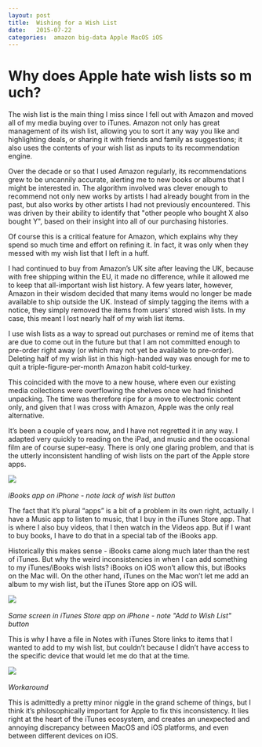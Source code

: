 ```yaml
---
layout: post
title:  Wishing for a Wish List 
date:   2015-07-22 
categories:  amazon big-data Apple MacOS iOS 
---
```


# Why does Apple hate wish lists so much? 

The wish list is the main thing I miss since I fell out with Amazon and moved all of my media buying over to iTunes. Amazon not only has great management of its wish list, allowing you to sort it any way you like and highlighting deals, or sharing it with friends and family as suggestions; it also uses the contents of your wish list as inputs to its recommendation engine.

Over the decade or so that I used Amazon regularly, its recommendations grew to be uncannily accurate, alerting me to new books or albums that I might be interested in. The algorithm involved was clever enough to recommend not only new works by artists I had already bought from in the past, but also works by other artists I had not previously encountered. This was driven by their ability to identify that "other people who bought X also bought Y", based on their insight into all of our purchasing histories. 

Of course this is a critical feature for Amazon, which explains why they spend so much time and effort on refining it. In fact, it was only when they messed with my wish list that I left in a huff. 

I had continued to buy from Amazon’s UK site after leaving the UK, because with free shipping within the EU, it made no difference, while it allowed me to keep that all-important wish list history. A few years later, however, Amazon in their wisdom decided that many items would no longer be made available to ship outside the UK. Instead of simply tagging the items with a notice, they simply removed the items from users’ stored wish lists. In my case, this meant I lost nearly half of my wish list items. 

I use wish lists as a way to spread out purchases or remind me of items that are due to come out in the future but that I am not committed enough to pre-order right away (or which may not yet be available to pre-order). Deleting half of my wish list in this high-handed way was enough for me to quit a triple-figure-per-month Amazon habit cold-turkey. 

This coincided with the move to a new house, where even our existing media collections were overflowing the shelves once we had finished unpacking. The time was therefore ripe for a move to electronic content only, and given that I was cross with Amazon, Apple was the only real alternative. 

It’s been a couple of years now, and I have not regretted it in any way. I adapted very quickly to reading on the iPad, and music and the occasional film are of course super-easy. There is only one glaring problem, and that is the utterly inconsistent handling of wish lists on the part of the Apple store apps.

![](/images/143933.png) 

*iBooks app on iPhone - note lack of wish list button* 

The fact that it’s plural “apps” is a bit of a problem in its own right, actually. I have a Music app to listen to music, that I buy in the iTunes Store app. That is where I also buy videos, that I then watch in the Videos app. But if I want to buy books, I have to do that in a special tab of the iBooks app. 

Historically this makes sense - iBooks came along much later than the rest of iTunes. But why the weird inconsistencies in when I can add something to my iTunes/iBooks wish lists? iBooks on iOS won’t allow this, but iBooks on the Mac will. On the other hand, iTunes on the Mac won’t let me add an album to my wish list, but the iTunes Store app on iOS will. 

![](/images/144108.png) 

*Same screen in iTunes Store app on iPhone - note "Add to Wish List" button* 

This is why I have a file in Notes with iTunes Store links to items that I wanted to add to my wish list, but couldn’t because I didn’t have access to the specific device that would let me do that at the time. 

![](/images/thumb_IMG_0311_1024.jpg)  

*Workaround* 

This is admittedly a pretty minor niggle in the grand scheme of things, but I think it’s philosophically important for Apple to fix this inconsistency. It lies right at the heart of the iTunes ecosystem, and creates an unexpected and annoying discrepancy between MacOS and iOS platforms, and even between different devices on iOS.